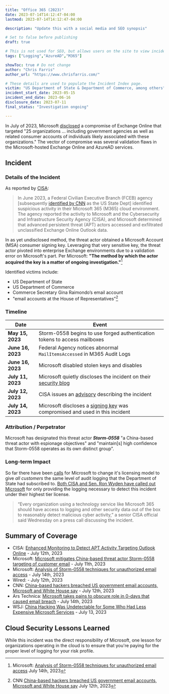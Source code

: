 ```yaml
---
title: "Office 365 (2023)"
date: 2023-07-14T14:12:47-04:00
lastmod: 2023-07-14T14:12:47-04:00

description: "Update this with a social media and SEO synopsis"

# Set to false before publishing
draft: true

# This is not used for SEO, but allows users on the site to view incidents by keyword
tags: ["Logging","AzureAD","M365"]

showToc: true # Do not change
author: "Chris Farris"
author_url: "https://www.chrisfarris.com/"

# These details are used to populate the Incident Index page.
victim: "US Department of State & Department of Commerce, among others"
incident_start_date: 2023-05-15
incident_end_date: 2023-06-16
disclosure_date: 2023-07-11
final_status: "Investigation ongoing"

---
```


In July of 2023, Microsoft [disclosed](https://msrc.microsoft.com/blog/2023/07/microsoft-mitigates-china-based-threat-actor-storm-0558-targeting-of-customer-email/) a compromise of Exchange Online that targeted "25 organizations ... including government agencies as well as related consumer accounts of individuals likely associated with these organizations." The vector of compromise was several validation flaws in the Microsoft-hosted Exchange Online and AzureAD services.


<!--more--> <!-- This separates the synopsis from the main body -->


## Incident

### Details of the Incident

As reported by [CISA]():
> In June 2023, a Federal Civilian Executive Branch (FCEB) agency [subsequently [identified by CNN](https://www.cnn.com/2023/07/12/politics/china-based-hackers-us-government-email-intl-hnk/index.html) as the US State Dept] identified suspicious activity in their Microsoft 365 (M365) cloud environment. The agency reported the activity to Microsoft and the Cybersecurity and Infrastructure Security Agency (CISA), and Microsoft determined that advanced persistent threat (APT) actors accessed and exfiltrated unclassified Exchange Online Outlook data.

In as yet undisclosed method, the threat actor obtained a Microsoft Account (MSA) consumer signing key. Leveraging that very sensitive key, the threat actor pivoted into enterprise Exchange environments due to a validation error on Microsoft's part. Per Microsoft: **"The method by which the actor acquired the key is a matter of ongoing investigation."**[^1]

Identified victims include:
* US Department of State
* US Department of Commerce
* Commerce Secretary Gina Raimondo’s email account
* "email accounts at the House of Representatives"[^2]

### Timeline
| Date | Event |
| ------ | ----- |
| **May 15, 2023** | Storm-0558 begins to use forged authentication tokens to access mailboxes |
| **June 16, 2023** | Federal Agency notices abnormal `MailItemsAccessed` in M365 Audit Logs |
| **June 16, 2023** | Microsoft disabled stolen keys and disables  |
| **July 11, 2023** | Microsoft quietly discloses the incident on their [security blog](https://msrc.microsoft.com/blog/2023/07/microsoft-mitigates-china-based-threat-actor-storm-0558-targeting-of-customer-email/)  |
| **July 12, 2023** | CISA issues an [advisory](https://www.cisa.gov/news-events/cybersecurity-advisories/aa23-193a) describing the incident   |
| **July 14, 2023** | Microsoft discloses a [signing key](https://www.microsoft.com/en-us/security/blog/2023/07/14/analysis-of-storm-0558-techniques-for-unauthorized-email-access/) was compromised and used in this incident   |

### Attribution / Perpetrator
Microsoft has designated this threat actor ***Storm-0558*** "a China-based threat actor with espionage objectives" and "maintain[s] high confidence that Storm-0558 operates as its own distinct group".

### Long-term Impact

So far there have been [calls](https://arstechnica.com/security/2023/07/microsoft-takes-pains-to-obscure-role-in-0-days-that-caused-email-breach/#:~:text=Microsoft%20is%20under%20fire%20for%20withholding%20details%20that%20some%20of%20the%20victims%20could%20have%20used%20to%20detect%20the%20intrusion%2C%20something%20critics%20have%20called%20%E2%80%9Cpay%2Dto%2Dplay%20security.%E2%80%9D) for Microsoft to change it's licensing model to give _all customers_ the same level of audit logging that the Department of State had subscribed to. [Both CISA and Sen. Ron Wyden have called out Microsoft](https://www.wsj.com/articles/china-hacking-was-undetectable-for-some-who-had-less-expensive-microsoft-services-58730629) for only providing the logging necessary to detect this incident under their highest tier license.

> “Every organization using a technology service like Microsoft 365 should have access to logging and other security data out of the box to reasonably detect malicious cyber activity,” a senior CISA official said Wednesday on a press call discussing the incident.

## Summary of Coverage

* CISA: [Enhanced Monitoring to Detect APT Activity Targeting Outlook Online](https://www.cisa.gov/news-events/cybersecurity-advisories/aa23-193a) - July 12th, 2023
* Microsoft: [Microsoft mitigates China-based threat actor Storm-0558 targeting of customer email](https://msrc.microsoft.com/blog/2023/07/microsoft-mitigates-china-based-threat-actor-storm-0558-targeting-of-customer-email/) - July 11th, 2023
* Microsoft: [Analysis of Storm-0558 techniques for unauthorized email access](https://www.microsoft.com/en-us/security/blog/2023/07/14/analysis-of-storm-0558-techniques-for-unauthorized-email-access/) - July 14th, 2023
* Wired: [](https://www.wired.com/story/microsoft-cloud-attack-china-hackers/?redirectURL=%2Fstory%2Fmicrosoft-cloud-attack-china-hackers%2F) - July 12th, 2023
* CNN: [China-based hackers breached US government email accounts, Microsoft and White House say](https://www.cnn.com/2023/07/12/politics/china-based-hackers-us-government-email-intl-hnk/index.html) - July 12th, 2023
* Ars Technica: [Microsoft takes pains to obscure role in 0-days that caused email breach](https://arstechnica.com/security/2023/07/microsoft-takes-pains-to-obscure-role-in-0-days-that-caused-email-breach/) - July 14th, 2023
* WSJ: [China Hacking Was Undetectable for Some Who Had Less Expensive Microsoft Services](https://www.wsj.com/articles/china-hacking-was-undetectable-for-some-who-had-less-expensive-microsoft-services-58730629) - July 13, 2023

## Cloud Security Lessons Learned

While this incident was the direct responsibility of Microsoft, one lesson for organizations operating in the cloud is to ensure that you're paying for the proper level of logging for your risk profile.


[^1]: Microsoft: [Analysis of Storm-0558 techniques for unauthorized email access](https://www.microsoft.com/en-us/security/blog/2023/07/14/analysis-of-storm-0558-techniques-for-unauthorized-email-access/) July 14th, 2023
[^2]: CNN [China-based hackers breached US government email accounts, Microsoft and White House say](https://www.cnn.com/2023/07/12/politics/china-based-hackers-us-government-email-intl-hnk/index.html) July 12th, 2023





